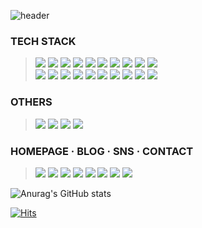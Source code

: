 ![header](https://capsule-render.vercel.app/api?type=transparent&fontColor=d6ace6&text=SOONITZ&height=200&fontSize=100&fontAlign=59)
### TECH STACK
><img src="https://img.shields.io/badge/GitHub-gray?style=flat-square&logo=GitHub&logoColor=white"/> <img src="https://img.shields.io/badge/html5-F27557?style=flat-square&logo=HTML5&logoColor=white"> <img src="https://img.shields.io/badge/CSS3-264de4?style=flat-square&logo=CSS3&logoColor=white"/> <img src="https://img.shields.io/badge/jQuery-0769ad?style=flat-square&logo=jQuery&logoColor=white"/> <img src="https://img.shields.io/badge/Bootstrap-7952B3?style=flat-square&logo=Bootstrap&logoColor=white"/> <img src="https://img.shields.io/badge/VisualStudioCode-007ACC?style=flat-square&logo=VisualStudioCode&logoColor=white"/>  <img src="https://img.shields.io/badge/Java-007396?style=flat-square&logo=Java&logoColor=white"/> <img src="https://img.shields.io/badge/Spring-6DB33F?style=flat-square&logo=Spring&logoColor=white"/> <img src="https://img.shields.io/badge/Spring Boot-68BC71?style=flat-square&logo=Spring Boot&logoColor=white"/> <img src="https://img.shields.io/badge/MariaDB-003545?style=flat-square&logo=MariaDB&logoColor=white"/>
><br><img src="https://img.shields.io/badge/Notion-E6E6E6?style=flat-square&logo=Notion&logoColor=black"/> <img src="https://img.shields.io/badge/Git-A86454?style=flat-square&logo=Git&logoColor=white"/> <img src="https://img.shields.io/badge/JavaScript-EC9430?style=flat-square&logo=JavaScript&logoColor=white"/> <img src="https://img.shields.io/badge/JetBrains-283274?style=flat-square&logo=JetBrains&logoColor=white"/> <img src="https://img.shields.io/badge/IntelliJ IDEA-2D50A5?style=flat-square&logo=IntelliJ IDEA&logoColor=white"/> <img src="https://img.shields.io/badge/PostgreSQL-4169E1?style=flat-square&logo=PostgreSQL&logoColor=white"/> <img src="https://img.shields.io/badge/Slack-4A5F88?style=flat-square&logo=Slack&logoColor=white"/> <img src="https://img.shields.io/badge/Sass-CC6699?style=flat-square&logo=Sass&logoColor=white"/> <img src="https://img.shields.io/badge/WordPress-21759B?style=flat-square&logo=WordPress&logoColor=white"/> <img src="https://img.shields.io/badge/Python-4B8BBE?style=flat-square&logo=Python&logoColor=white"/>

### OTHERS
><img src="https://img.shields.io/badge/AdobePhotoshop-2E77BC?style=flat-square&logo=AdobePhotoshop&logoColor=white"/> <img src="https://img.shields.io/badge/AdobeIllustrator-CD9834?style=flat-square&logo=AdobeIllustrator&logoColor=white"/> <img src="https://img.shields.io/badge/AdobeXD-b6308d?style=flat-square&logo=AdobeXD&logoColor=white"/> <img src="https://img.shields.io/badge/AdobeInDesign-FF5A5F?style=flat-square&logo=AdobeInDesign&logoColor=white"/> 

### **HOMEPAGE · BLOG · SNS · CONTACT**
> <a href="http://soonitz.com" target="_blank"><img src="https://img.shields.io/badge/soonitz.com-EA4AAA?style=flat-square&logo=GitHubSponsors&logoColor=white"/></a> <a href="http://velog.io/@soonitz777" target="_blank"><img src="https://img.shields.io/badge/Soonitz777-20c997?style=flat-square&logo=Vimeo&logoColor=white"/></a> <a href="http://twitter.com/soonitz1" target="_blank"><img src="https://img.shields.io/badge/@soonitz1-1DA1F2?style=flat-square&logo=Twitter&logoColor=white"/></a> <a href="http://www.facebook.com/soonitz" target="_blank"><img src="https://img.shields.io/badge/soonitz-1877F2?style=flat-square&logo=Facebook&logoColor=white"/></a> <a href="http://www.linkedin.com/in/soonitz/" target="_blank"><img src="https://img.shields.io/badge/soonitz-0A66C2?style=flat-square&logo=LinkedIn&logoColor=white"/></a>  <a href="https://linktr.ee/soonitz" target="_blank"><img src="https://img.shields.io/badge/soonitz-9999FF?style=flat-square&logo=Linktree&logoColor=white"/></a> <a href="http://www.instagram.com/soonitz/" target="_blank"><img src="https://img.shields.io/badge/soonitz-8a3ab9?style=flat-square&logo=Instagram&logoColor=white"/></a> <a href="mailto:soonitz777@gmail.com" target="_blank"><img src="https://img.shields.io/badge/Gmail-EA4335?style=flat-square&logo=Gmail&logoColor=white"/></a>


![Anurag's GitHub stats](https://github-readme-stats.vercel.app/api?username=soonitz&show_icons=true&theme=discord_old_blurple)

[![Hits](https://hits.seeyoufarm.com/api/count/incr/badge.svg?url=https%3A%2F%2Fgithub.com%2Fsoonitz&count_bg=%23A09EA4&title_bg=%237E62B2&icon=&icon_color=%23E7E7E7&title=VISITORS&edge_flat=false)](https://hits.seeyoufarm.com)
